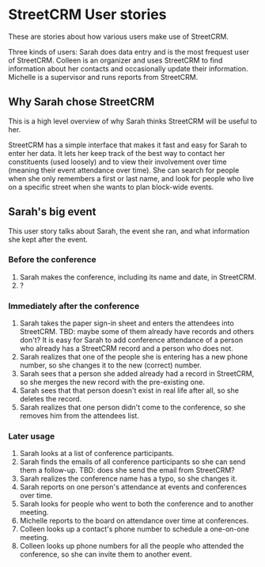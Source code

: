 # StreetCRM User stories

These are stories about how various users make use of StreetCRM.

Three kinds of users:
Sarah does data entry and is the most frequest user of StreetCRM.
Colleen is an organizer and uses StreetCRM to find information about
her contacts and occasionally update their information.
Michelle is a supervisor and runs reports from StreetCRM.

## Why Sarah chose StreetCRM

This is a high level overview of why Sarah thinks StreetCRM will be
useful to her.

StreetCRM has a simple interface that makes it fast and easy for Sarah
to enter her data.  It lets her keep track of the best way to contact
her constituents (used loosely) and to view their involvement over
time (meaning their event attendance over time).  She can search for
people when she only remembers a first or last name, and look for
people who live on a specific street when she wants to plan block-wide
events.

## Sarah's big event

This user story talks about Sarah, the event she ran, and what
information she kept after the event.

### Before the conference

1. Sarah makes the conference, including its name and date, in
   StreetCRM.
2. ?

### Immediately after the conference

1. Sarah takes the paper sign-in sheet and enters the attendees into
   StreetCRM. TBD: maybe some of them already have records and others
   don't?
   It is easy for Sarah to add conference attendance of a person who
   already has a StreetCRM record and a person who does not.
2. Sarah realizes that one of the people she is entering has a new
   phone number, so she changes it to the new (correct) number.
3. Sarah sees that a person she added already had a record in
   StreetCRM, so she merges the new record with the pre-existing one.
4. Sarah sees that that person doesn't exist in real life after all,
   so she deletes the record.
5. Sarah realizes that one person didn't come to the conference, so
   she removes him from the attendees list.

### Later usage
1. Sarah looks at a list of conference participants.
2. Sarah finds the emails of all conference participants so she can
   send them a follow-up. TBD: does she send the email from StreetCRM?
3. Sarah realizes the conference name has a typo, so she changes it.
4. Sarah reports on one person's attendance at events and conferences
   over time.
5. Sarah looks for people who went to both the conference and to
   another meeting.
6. Michelle reports to the board on attendance over time at conferences.
7. Colleen looks up a contact's phone number to schedule a one-on-one
   meeting.
8. Colleen looks up phone numbers for all the people who attended the
   conference, so she can invite them to another event.

